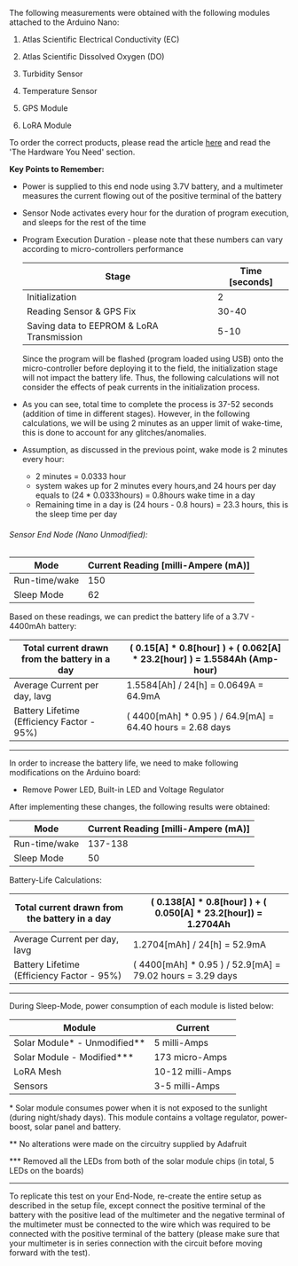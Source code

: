 The following measurements were obtained with the following modules attached to the Arduino Nano:

1. Atlas Scientific Electrical Conductivity (EC)
2. Atlas Scientific Dissolved Oxygen (DO)

3. Turbidity Sensor
4. Temperature Sensor
5. GPS Module
6. LoRA Module

To order the correct products, please read the article [here](../../Setup/Water_Quality_Setup.md) and read the 'The Hardware You Need' section.


**Key Points to Remember:**

- Power is supplied to this end node using 3.7V battery, and a multimeter measures the current flowing out of the positive terminal of the battery

- Sensor Node activates every hour for the duration of program execution, and sleeps for the rest of the time

- Program Execution Duration - please note that these numbers can vary according to micro-controllers performance

  | Stage                                     | Time [seconds] |
  | ----------------------------------------- | -------------- |
  | Initialization                            | 2              |
  | Reading Sensor & GPS Fix                  | 30-40          |
  | Saving data to EEPROM & LoRA Transmission | 5-10           |

  Since the program will be flashed (program loaded using USB) onto the micro-controller before deploying it to the field, the initialization stage will not impact the battery life. Thus, the following calculations will not consider the effects of peak currents in the initialization process.

- As you can see, total time to complete the process is 37-52 seconds (addition of time in different stages). However, in the following calculations, we will be using 2 minutes as an upper limit of wake-time, this is done to account for any glitches/anomalies.

- Assumption, as discussed in the previous point, wake mode is 2 minutes every hour:

  - 2 minutes = 0.0333 hour
  - system wakes up for 2 minutes every hours,and 24 hours per day equals to (24 * 0.0333hours) = 0.8hours wake time in a day
  - Remaining time in a day is (24 hours - 0.8 hours) = 23.3 hours, this is the sleep time per day 



###### Sensor End Node (Nano Unmodified):

| Mode          | Current Reading [milli-Ampere (mA)] |
| ------------- | ----------------------------------- |
| Run-time/wake | 150                                 |
| Sleep Mode    | 62                                  |

Based on these readings, we can predict the battery life of a 3.7V - 4400mAh battery:

| Total current drawn from the battery in a day | ( 0.15[A] \* 0.8[hour] ) + ( 0.062[A] * 23.2[hour] ) = 1.5584Ah (Amp-hour) |
| --------------------------------------------- | ------------------------------------------------------------ |
| Average Current per day, Iavg                 | 1.5584[Ah] / 24[h] = 0.0649A = 64.9mA                        |
| Battery Lifetime (Efficiency Factor - 95%)    | ( 4400[mAh] * 0.95 ) / 64.9[mA] = 64.40 hours = 2.68 days    |

------



In order to increase the battery life, we need to make following modifications on the Arduino board:

- Remove Power LED, Built-in LED and Voltage Regulator



After implementing these changes, the following results were obtained:

| Mode          | Current Reading [milli-Ampere (mA)] |
| ------------- | ----------------------------------- |
| Run-time/wake | 137-138                             |
| Sleep Mode    | 50                                  |



Battery-Life Calculations:

| Total current drawn from the battery in a day | ( 0.138[A] \* 0.8[hour] ) + ( 0.050[A] * 23.2[hour]) = 1.2704Ah |
| --------------------------------------------- | ------------------------------------------------------------ |
| Average Current per day, Iavg                 | 1.2704[mAh] / 24[h] = 52.9mA                                 |
| Battery Lifetime (Efficiency Factor - 95%)    | ( 4400[mAh] * 0.95 ) / 52.9[mA]             =          79.02 hours  = 3.29 days |

------

During Sleep-Mode, power consumption of each module is listed below:

| Module                       | Current          |
| ---------------------------- | ---------------- |
| Solar Module* - Unmodified** | 5 milli-Amps     |
| Solar Module - Modified***   | 173 micro-Amps   |
| LoRA Mesh                    | 10-12 milli-Amps |
| Sensors                      | 3-5 milli-Amps   |

\* Solar module consumes power when it is not exposed to the sunlight (during night/shady days). This module contains a voltage regulator, power-boost, solar panel and battery. 

** No alterations were made on the circuitry supplied by Adafruit

*** Removed all the LEDs from both of the solar module chips (in total, 5 LEDs on the boards)

------

To replicate this test on your End-Node, re-create the entire setup as described in the setup file, except connect the positive terminal of the battery with the positive lead of the multimeter and the negative terminal of the multimeter must be connected to the wire which was required to be connected with the positive terminal of the battery (please make sure that your multimeter is in series connection with the circuit before moving forward with the test).